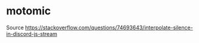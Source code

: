 # motomic


Source
https://stackoverflow.com/questions/74693643/interpolate-silence-in-discord-js-stream

